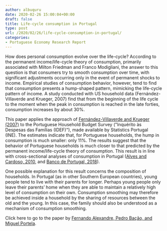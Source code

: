 ```yaml
---
author: albuquru
date: 2020-02-26 15:00:04+00:00
draft: false
title: Life-cycle consumption in Portugal
type: post
url: /2020/02/26/life-cycle-consumption-in-portugal/
categories:
- Portuguese Economy Research Report
---
```


How does personal consumption evolve over the life-cycle? According to the permanent income/life-cycle theory of consumption, primarily associated with Milton Friedman and Franco Modigliani, the answer to this question is that consumers try to smooth consumption over time, with significant adjustments occurring only in the event of permanent shocks to income. Empirical studies of consumption behavior, however, tend to find that consumption presents a hump-shaped pattern, mimicking the life-cycle pattern of income. A study conducted with US household data (Fernández-Villaverde and Krueger, 2007) find that from the beginning of the life cycle to the moment when the peak in consumption is reached in the late forties, consumption increases by about 30%.

This paper applies the approach of [Fernández-Villaverde and Krueger (2007)](https://www.mitpressjournals.org/doi/10.1162/rest.89.3.552) to the Portuguese Household Budget Survey ("Inquérito às Despesas das Famílias (IDEF)"), made available by Statistics Portugal (INE). The estimates indicate that, for Portuguese households, the hump in consumption is much smaller: only 11%. The results suggest that the behavior of Portuguese households is much closer to that predicted by the permanent income/life-cycle theory of consumption. This result is in line with cross-sectional analyses of consumption in Portugal ([Alves and Cardoso, 2010](https://www.bportugal.pt/en/paper/household-saving-portugal-micro-and-macroeconomic-evidence), and [Banco de Portugal, 2018](https://www.bportugal.pt/sites/default/files/anexos/pdf-boletim/eb_jun18_e.pdf)).

One possible explanation for this result concerns the composition of households. In Portugal (as in other Southern European countries), young people tend to live with their parents for longer. Perhaps young people only leave their parents’ home when they are able to maintain a relatively high level of consumption on their own. Consumption smoothing may therefore be achieved inside a household by the sharing of resources between the old and the young. In this case, the family should also be understood as a mechanism of consumption smoothing.

Click here to go to the paper by [Fernando Alexandre, Pedro Bação, and Miguel Portela](https://link.springer.com/article/10.1007/s11150-019-09471-0).
